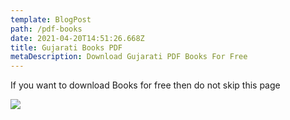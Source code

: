 ```yaml
---
template: BlogPost
path: /pdf-books
date: 2021-04-20T14:51:26.668Z
title: Gujarati Books PDF
metaDescription: Download Gujarati PDF Books For Free
---
```

If you want to download Books for free then do not skip this page

![](/assets/fancy-font-generator.svg)
